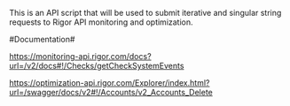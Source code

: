 This is an API script that will be used to submit iterative and singular string requests to Rigor API monitoring and optimization.

#Documentation#

https://monitoring-api.rigor.com/docs?url=/v2/docs#!/Checks/getCheckSystemEvents

https://optimization-api.rigor.com/Explorer/index.html?url=/swagger/docs/v2#!/Accounts/v2_Accounts_Delete
